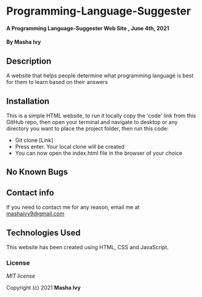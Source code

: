 # Programming-Language-Suggester

#### A Programming Language-Suggester Web Site , June  4th, 2021

#### By Masha Ivy

## Description

A website that helps people determine what programming language is best for them to learn based on their answers

## Installation
This is a simple HTML website, to run it locally copy the 'code' link from this GitHub repo, then open your terminal and navigate to desktop or any directory you want to place the project folder, then run this code:
* Git clone [Link] 
* Press enter. Your local clone will be created
* You can now open the index.html file in the browser of your choice


## No Known Bugs

## Contact info

If you need to contact me for any reason, email me at mashaivy9@gmail.com

## Technologies Used

This website has been created using HTML, CSS and JavaScript.

### License

*MIT license*

Copyright (c) 2021 **Masha Ivy**
